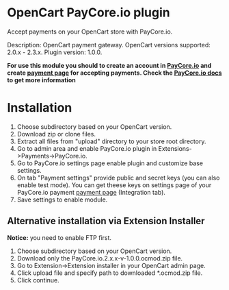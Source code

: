 # OpenCart PayCore.io plugin

Accept payments on your OpenCart store with PayCore.io.

Description: OpenCart payment gateway.
OpenCart versions supported: 2.0.x - 2.3.x.
Plugin version: 1.0.0.

**For use this module you should to create an account in [PayCore.io](https://dashboard.paycore.io) and create [payment page](https://dashboard.paycore.io/checkout/payment-pages) for accepting payments. Check the [PayCore.io docs](https://docs.paycore.io) to get more information**

# Installation
1. Choose subdirectory based on your OpenCart version.
2. Download zip or clone files.
3. Extract all files from "upload" directory to your store root directory.
4. Go to admin area and enable PayCore.io plugin in Extensions->Payments->PayCore.io.
5. Go to PayCore.io settings page enable plugin and customize base settings.
6. On tab "Payment settings" provide public and secret keys (you can also enable test mode). You can get theese keys on settings page of your PayCore.io payment [payment page](https://dashboard.paycore.io/checkout/payment-pages) (Integration tab).
7. Save settings to enable module.
## Alternative installation via Extension Installer
**Notice:** you need to enable FTP first.
1. Choose subdirectory based on your OpenCart version.
2. Download only the PayCore.io.2.x.x-v-1.0.0.ocmod.zip file.
3. Go to Extension->Extension installer in your OpenCart admin page.
4. Click upload file and specify path to downloaded \*.ocmod.zip file.
5. Click continue.

